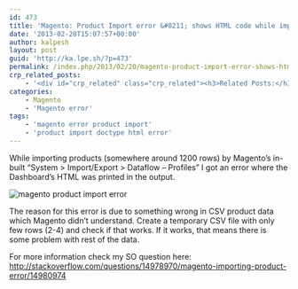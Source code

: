 ```yaml
---
id: 473
title: 'Magento: Product Import error &#8211; shows HTML code while importing'
date: '2013-02-20T15:07:57+00:00'
author: kalpesh
layout: post
guid: 'http://ka.lpe.sh/?p=473'
permalink: /index.php/2013/02/20/magento-product-import-error-shows-html-code-while-importing/
crp_related_posts:
    - '<div id="crp_related" class="crp_related"><h3>Related Posts:</h3><ul><li><a href="http://ka.lpe.sh/2013/02/09/magento-500-internal-server-error/"     class="crp_title">Magento 500 internal server error</a></li><li><a href="http://ka.lpe.sh/2013/02/23/magento-product-free-paid-sample-purchase-order/"     class="crp_title">Magento: Product Free/Paid SAMPLE Purchase Order</a></li><li><a href="http://ka.lpe.sh/2012/01/17/404-room-not-found-lol-d/"     class="crp_title">404 Room not found.. LOL :D</a></li><li><a href="http://ka.lpe.sh/2013/04/18/pdo_mysql-extension-is-not-installed/"     class="crp_title">pdo_mysql extension is not installed</a></li><li><a href="http://ka.lpe.sh/2012/11/02/buy-pinterest-autopost-images-right-from-your-website/"     class="crp_title">Buy: Pinterest AutoPost images right from your website!</a></li></ul></div>'
categories:
    - Magento
    - 'Magento error'
tags:
    - 'magento error product import'
    - 'product import doctype html error'
---
```


While importing products (somewhere around 1200 rows) by Magento’s in-built “System > Import/Export > Dataflow – Profiles” I got an error where the Dashboard’s HTML was printed in the output.

![magento product import error](http://ka.lpe.sh/wp-content/uploads/2013/02/import_error.png)

The reason for this error is due to something wrong in CSV product data which Magento didn’t understand. Create a temporary CSV file with only few rows (2-4) and check if that works. If it works, that means there is some problem with rest of the data.

For more information check my SO question here: <http://stackoverflow.com/questions/14978970/magento-importing-product-error/14980974>